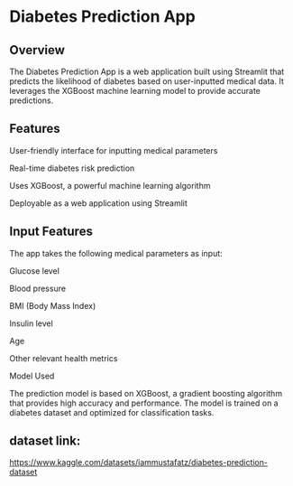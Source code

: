 # Diabetes Prediction App

## Overview

The Diabetes Prediction App is a web application built using Streamlit that predicts the likelihood of diabetes based on user-inputted medical data. It leverages the XGBoost machine learning model to provide accurate predictions.

## Features

User-friendly interface for inputting medical parameters

Real-time diabetes risk prediction

Uses XGBoost, a powerful machine learning algorithm

Deployable as a web application using Streamlit

## Input Features

The app takes the following medical parameters as input:

Glucose level

Blood pressure

BMI (Body Mass Index)

Insulin level

Age

Other relevant health metrics

Model Used

The prediction model is based on XGBoost, a gradient boosting algorithm that provides high accuracy and performance. The model is trained on a diabetes dataset and optimized for classification tasks.


## dataset link:
https://www.kaggle.com/datasets/iammustafatz/diabetes-prediction-dataset
